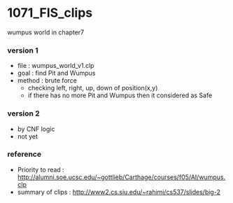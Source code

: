 # 1071_FIS_clips
wumpus world in chapter7

### version 1 
- file : wumpus_world_v1.clp 
- goal : find Pit and Wumpus 
- method : brute force 
  - checking left, right, up, down of position(x,y)
  - if there has no more Pit and Wumpus then it considered as Safe


### version 2
- by CNF logic
- not yet


### reference
- Priority to read : http://alumni.soe.ucsc.edu/~gottlieb/Carthage/courses/f05/AI/wumpus.clp
- summary of clips : http://www2.cs.siu.edu/~rahimi/cs537/slides/big-2
